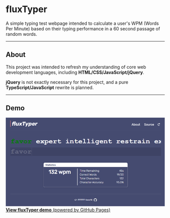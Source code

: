 # fluxTyper
A simple typing test webpage intended to calculate a user's WPM (Words Per Minute) based on their typing performance in a 60 second passage of random words. 

-------

## About

This project was intended to refresh my understanding of core web development languages, including **HTML/CSS/JavaScript/jQuery**.

**jQuery** is not exactly necessary for this project, and a pure **TypeScript/JavaScript** rewrite is planned.

------

## Demo 
![Demo Image](/images/preview.png)
[**View fluxTyper demo** (powered by GitHub Pages)](https://ffffff-base16.github.io/fluxTyper/)
